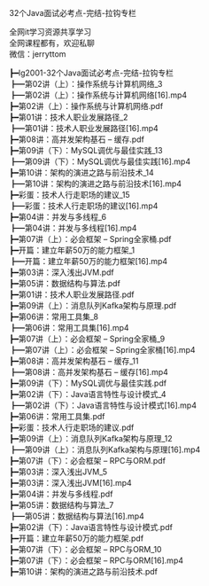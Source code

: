32个Java面试必考点-完结-拉钩专栏

全网it学习资源共享学习<br>全网课程都有，欢迎私聊<br>微信：jerryttom<br>

┣━lg2001-32个Java面试必考点-完结-拉钩专栏<br> ┣━第02讲（上）：操作系统与计算机网络_3<br> ┣━第02讲（上）：操作系统与计算机网络[16].mp4<br> ┣━第02讲（上）：操作系统与计算机网络.pdf<br> ┣━第01讲：技术人职业发展路径_2<br> ┣━第01讲：技术人职业发展路径[16].mp4<br> ┣━第08讲：高并发架构基石 – 缓存.pdf<br> ┣━第09讲（下）：MySQL调优与最佳实践_13<br> ┣━第09讲（下）：MySQL调优与最佳实践[16].mp4<br> ┣━第10讲：架构的演进之路与前沿技术_14<br> ┣━第10讲：架构的演进之路与前沿技术[16].mp4<br> ┣━彩蛋：技术人行走职场的建议_15<br> ┣━彩蛋：技术人行走职场的建议[16].mp4<br> ┣━第04讲：并发与多线程_6<br> ┣━第04讲：并发与多线程[16].mp4<br> ┣━第07讲（上）：必会框架 – Spring全家桶.pdf<br> ┣━开篇：建立年薪50万的能力框架_1<br> ┣━开篇：建立年薪50万的能力框架[16].mp4<br> ┣━第03讲：深入浅出JVM.pdf<br> ┣━第05讲：数据结构与算法.pdf<br> ┣━第01讲：技术人职业发展路径.pdf<br> ┣━第09讲（上）：消息队列Kafka架构与原理.pdf<br> ┣━第06讲：常用工具集_8<br> ┣━第06讲：常用工具集[16].mp4<br> ┣━第07讲（上）：必会框架 – Spring全家桶_9<br> ┣━第07讲（上）：必会框架 – Spring全家桶[16].mp4<br> ┣━第08讲：高并发架构基石 – 缓存_11<br> ┣━第08讲：高并发架构基石 – 缓存[16].mp4<br> ┣━第09讲（下）：MySQL调优与最佳实践.pdf<br> ┣━第02讲（下）：Java语言特性与设计模式_4<br> ┣━第02讲（下）：Java语言特性与设计模式[16].mp4<br> ┣━第06讲：常用工具集.pdf<br> ┣━彩蛋：技术人行走职场的建议.pdf<br> ┣━第09讲（上）：消息队列Kafka架构与原理_12<br> ┣━第09讲（上）：消息队列Kafka架构与原理[16].mp4<br> ┣━第07讲（下）：必会框架 – RPC与ORM.pdf<br> ┣━第03讲：深入浅出JVM_5<br> ┣━第03讲：深入浅出JVM[16].mp4<br> ┣━第04讲：并发与多线程.pdf<br> ┣━第05讲：数据结构与算法_7<br> ┣━第05讲：数据结构与算法[16].mp4<br> ┣━第02讲（下）：Java语言特性与设计模式.pdf<br> ┣━开篇：建立年薪50万的能力框架.pdf<br> ┣━第07讲（下）：必会框架 – RPC与ORM_10<br> ┣━第07讲（下）：必会框架 – RPC与ORM[16].mp4<br> ┣━第10讲：架构的演进之路与前沿技术.pdf